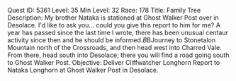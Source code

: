 Quest ID: 5361
Level: 35
Min Level: 32
Race: 178
Title: Family Tree
Description: My brother Nataka is stationed at Ghost Walker Post over in Desolace. I'd like to ask you... could you give this report to him for me? A year has passed since the last time I wrote, there has been unusual centaur activity since then and he should be informed.$B$BJourney to Stonetalon Mountain north of the Crossroads, and then head west into Charred Vale. From there, head south into Desolace; there you will find a road going south to Ghost Walker Post.
Objective: Deliver Cliffwatcher Longhorn Report to Nataka Longhorn at Ghost Walker Post in Desolace.
